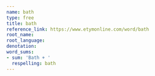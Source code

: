 ```yaml
---
name: bath
type: free
title: bath
reference_link: https://www.etymonline.com/word/bath
root_name: 
root_language: 
denotation: 
word_sums:
- sum: 'Bath + '
  respelling: bath
---
```

